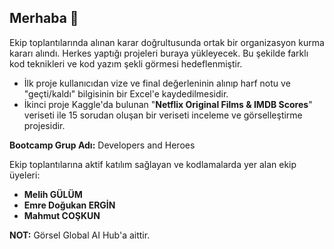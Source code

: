 ## Merhaba 👋

Ekip toplantılarında alınan karar doğrultusunda ortak bir organizasyon kurma kararı alındı. Herkes yaptığı projeleri buraya yükleyecek. Bu şekilde farklı kod teknikleri ve kod yazım şekli görmesi hedeflenmiştir.

* İlk proje kullanıcıdan vize ve final değerleninin alınıp harf notu ve "geçti/kaldı" bilgisinin bir Excel'e kaydedilmesidir.
* İkinci proje Kaggle'da bulunan "**Netflix Original Films & IMDB Scores**" veriseti ile 15 sorudan oluşan bir veriseti inceleme ve görselleştirme projesidir.

**Bootcamp Grup Adı:** Developers and Heroes

Ekip toplantılarına aktif katılım sağlayan ve kodlamalarda yer alan ekip üyeleri:

* **Melih GÜLÜM**
* **Emre Doğukan ERGİN**
* **Mahmut COŞKUN**

**NOT:** Görsel Global AI Hub'a aittir. 
